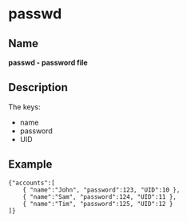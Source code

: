 # passwd

## Name

**passwd - password file**

## Description

The keys:

- name     
- password
- UID

## Example

```
{"accounts":[
    { "name":"John", "password":123, "UID":10 },
    { "name":"Sam", "password":124, "UID":11 },
    { "name":"Tim", "password":125, "UID":12 }
]}
```
